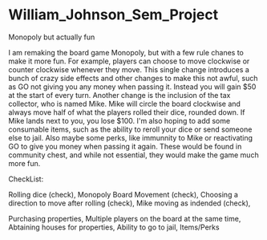 # William_Johnson_Sem_Project
Monopoly but actually fun

I am remaking the board game Monopoly, but with a few rule chanes to make it more fun. For example, players can choose to move clockwise or counter clockwise whenever they move. This single change introduces a bunch of crazy side effects and other changes to make this not awful, such as GO not giving you any money when passing it. Instead you will gain $50 at the start of every turn. Another change is the inclusion of the tax collector, who is named Mike. Mike will circle the board clockwise and always move half of what the players rolled their dice, rounded down. If Mike lands next to you, you lose $100. I'm also hoping to add some consumable items, such as the ability to reroll your dice or send someone else to jail. Also maybe some perks, like immunnity to Mike or reactivating GO to give you money when passing it again. These would be found in community chest, and while not essential, they would make the game much more fun.

CheckList:

Rolling dice (check),
Monopoly Board Movement (check),
Choosing a direction to move after rolling (check),
Mike moving as indended (check),

Purchasing properties,
Multiple players on the board at the same time,
Abtaining houses for properties,
Ability to go to jail,
Items/Perks


